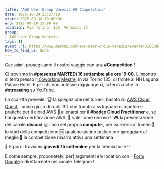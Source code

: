 ```yaml
---
title: 'AWS User Group Venezia #9 Competition'
date: 1925-10-24T23:27:18
start: 2025-09-16 19:00:00
end: 2025-09-16 21:00:00
location: Via Torino, 135, Venezia, it
group:
- AWS User Group Venezia
tags: []
event_url: https://www.meetup.com/aws-user-group-venezia/events/310538528/
how_to_find_us: None
---
```


Carissimi, proseguiamo il nostro viaggio con una **#Competition** !

Ci troviamo in **#presenza MARTEDì 16 settembre alle ore 19:00**.
L'incontro si terrà presso il[ Coworking Mestre](https://www.coworkingmestre.it/), in via Torino 135, di fronte al NH Laguna Palace Hotel. E per chi non potesse raggiungerci, si terrà anche in **#streaming** su [YouTube](https://www.youtube.com/watch?v=GB4eUm1p5b8).

La scaletta prevede:
🏆 la spiegazione del torneo, basato su [AWS Cloud Quest](https://aws.amazon.com/training/digital/aws-cloud-quest/), l'unico gioco di ruolo 3D che ti aiuta a sviluppare competenze pratiche per il cloud AWS
🏅 allenarsi per il **#badge Cloud Practitioner** e, se hai questa certificazione AWS, 🔄 vale come rinnovo ‼️
🎮 la presentazione del canale **discord**
💻 l’uso del proprio **computer**, per iscriversi al torneo
🚦 lo start della competizione
🆘 qualche aiutino pratico per gareggiare al meglio
🏁 la competizione rimarrà attiva una settimana

👕 E poi ci troviamo **giovedì 25 settembre** per la premiazione ‼️

E come sempre, proponete[vi per] argomenti e/o location con il [Form Google](https://forms.gle/1JdE6YWPbo6phuLe8) o direttamente nel canale Telegram !
